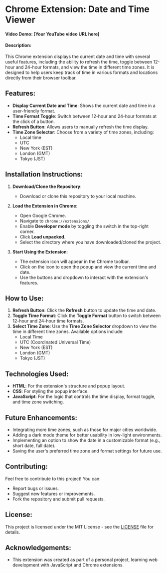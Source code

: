 # Chrome Extension: Date and Time Viewer

#### Video Demo: [Your YouTube video URL here]

#### Description:
This Chrome extension displays the current date and time with several useful features, including the ability to refresh the time, toggle between 12-hour and 24-hour formats, and view the time in different time zones. It is designed to help users keep track of time in various formats and locations directly from their browser toolbar.

## Features:
- **Display Current Date and Time**: Shows the current date and time in a user-friendly format.
- **Time Format Toggle**: Switch between 12-hour and 24-hour formats at the click of a button.
- **Refresh Button**: Allows users to manually refresh the time display.
- **Time Zone Selector**: Choose from a variety of time zones, including:
  - Local time
  - UTC
  - New York (EST)
  - London (GMT)
  - Tokyo (JST)

## Installation Instructions:

1. **Download/Clone the Repository**:
   - Download or clone this repository to your local machine.

2. **Load the Extension in Chrome**:
   - Open Google Chrome.
   - Navigate to `chrome://extensions/`.
   - Enable **Developer mode** by toggling the switch in the top-right corner.
   - Click **Load unpacked**.
   - Select the directory where you have downloaded/cloned the project.

3. **Start Using the Extension**:
   - The extension icon will appear in the Chrome toolbar.
   - Click on the icon to open the popup and view the current time and date.
   - Use the buttons and dropdown to interact with the extension's features.

## How to Use:
1. **Refresh Button**: Click the **Refresh** button to update the time and date.
2. **Toggle Time Format**: Click the **Toggle Format** button to switch between 12-hour and 24-hour time formats.
3. **Select Time Zone**: Use the **Time Zone Selector** dropdown to view the time in different time zones. Available options include:
   - Local Time
   - UTC (Coordinated Universal Time)
   - New York (EST)
   - London (GMT)
   - Tokyo (JST)

## Technologies Used:
- **HTML**: For the extension's structure and popup layout.
- **CSS**: For styling the popup interface.
- **JavaScript**: For the logic that controls the time display, format toggle, and time zone switching.

## Future Enhancements:
- Integrating more time zones, such as those for major cities worldwide.
- Adding a dark mode theme for better usability in low-light environments.
- Implementing an option to show the date in a customizable format (e.g., short date, full date).
- Saving the user's preferred time zone and format settings for future use.

## Contributing:
Feel free to contribute to this project! You can:
- Report bugs or issues.
- Suggest new features or improvements.
- Fork the repository and submit pull requests.

## License:
This project is licensed under the MIT License - see the [LICENSE](LICENSE) file for details.

## Acknowledgements:
- This extension was created as part of a personal project, learning web development with JavaScript and Chrome extensions.
